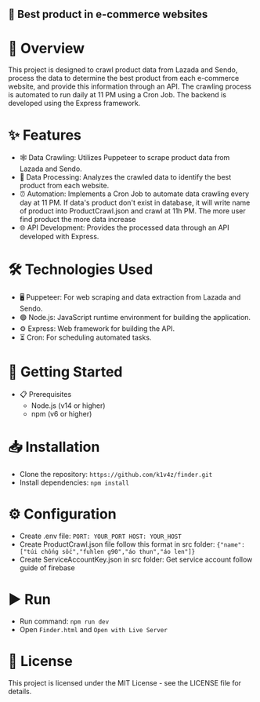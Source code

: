 ## 🛒 Best product in e-commerce websites
# 📄 Overview
This project is designed to crawl product data from Lazada and Sendo, process the data to determine the best product from each e-commerce website, and provide this information through an API. The crawling process is automated to run daily at 11 PM using a Cron Job. The backend is developed using the Express framework.

# ✨ Features
- 🕸️ Data Crawling: Utilizes Puppeteer to scrape product data from Lazada and Sendo.
- 🧮 Data Processing: Analyzes the crawled data to identify the best product from each website.
- ⏰ Automation: Implements a Cron Job to automate data crawling every day at 11 PM. If data's product don't exist in database, it will write name of product into ProductCrawl.json and crawl at 11h PM. The more user find product the more data increase
- 🌐 API Development: Provides the processed data through an API developed with Express.
# 🛠️ Technologies Used
- 🖥️ Puppeteer: For web scraping and data extraction from Lazada and Sendo.
- 🟢 Node.js: JavaScript runtime environment for building the application.
- ⚙️ Express: Web framework for building the API.
- ⏳ Cron: For scheduling automated tasks.
# 🚀 Getting Started
- 📋 Prerequisites
  - Node.js (v14 or higher)
  - npm (v6 or higher)
# 📥 Installation
- Clone the repository: `https://github.com/k1v4z/finder.git`
- Install dependencies: `npm install`
# ⚙️ Configuration
- Create .env file: `
  PORT: YOUR_PORT
  HOST: YOUR_HOST
`
- Create ProductCrawl.json file follow this format in src folder: `{"name":["túi chống sốc","fuhlen g90","áo thun","áo len"]}`
- Create ServiceAccountKey.json in src folder: Get service account follow guide of firebase
# ▶️ Run
- Run command: `npm run dev`
- Open `Finder.html` and `Open with Live Server`
# 📜 License
This project is licensed under the MIT License - see the LICENSE file for details.
